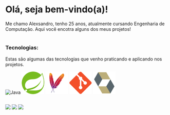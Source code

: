 # Olá, seja bem-vindo(a)! 

Me chamo Alexsandro, tenho 25 anos, atualmente cursando Engenharia de Computação. Aqui você encotra alguns dos meus projetos!

#

### Tecnologias:
  Estas são algumas das tecnologias que venho praticando e aplicando nos projetos.
<div>
<img src="https://cdn.jsdelivr.net/gh/devicons/devicon/icons/java/java-original-wordmark.svg" alt="Java" height="70" width="70"/>
<img src="https://raw.githubusercontent.com/devicons/devicon/master/icons/spring/spring-original.svg" alt="Spring"  height="70" width="70"/>
<img src="https://raw.githubusercontent.com/devicons/devicon/develop/icons/maven/maven-original.svg" alt="Maven" height="70" width="70"/>
<img src="https://raw.githubusercontent.com/devicons/devicon/master/icons/git/git-plain.svg" alt="Git" height="70" width="70"/>
<img src="https://raw.githubusercontent.com/devicons/devicon/develop/icons/hibernate/hibernate-original.svg" alt="Hibernate"  height="70" width="70"/>
</div>

##

<div>
  <a href="https://www.linkedin.com/in/rodrigues-alexsandro/" target="_blank"><img src="https://img.shields.io/badge/-LinkedIn-%230077B5?style=for-the-badge&logo=linkedin&logoColor=white" target="_blank"></a> 
  <a href="https://wa.me/5511998033904" target="_blank"><img src="https://img.shields.io/badge/WhatsApp- 25D366?style=for-the-badge&logo=whatsapp&logoColor=white" target="_blank"></a>
  <a href = "mailto:alex.rsjr10@gmail.com"><img src="https://img.shields.io/badge/-Gmail-%23333?style=for-the-badge&logo=gmail&logoColor=white" target="_blank"></a>
</div>




